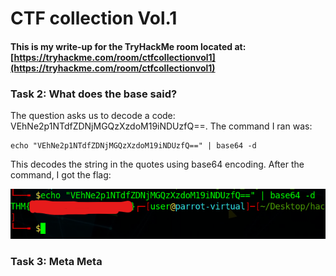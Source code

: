 # CTF collection Vol.1

#### This is my write-up for the TryHackMe room located at: [https://tryhackme.com/room/ctfcollectionvol1](https://tryhackme.com/room/ctfcollectionvol1)

### Task 2: What does the base said?

The question asks us to decode a code: VEhNe2p1NTdfZDNjMGQzXzdoM19iNDUzfQ==. The command I ran was: 

```text
echo "VEhNe2p1NTdfZDNjMGQzXzdoM19iNDUzfQ==" | base64 -d
```

This decodes the string in the quotes using base64 encoding. After the command, I got the flag:

![](../../.gitbook/assets/screenshot-2021-03-10-170140.png)

### Task 3: Meta Meta



